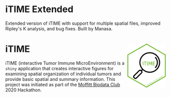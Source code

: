 
<!-- README.md is generated from README.Rmd. Please edit that file -->
# iTIME Extended

Extended version of iTIME with support for multiple spatial files, improved Ripley's K analysis, and bug fixes. Built by Manasa.

# iTIME <img src="figures/hex.png" align="right" height="139" />
iTIME (interactive Tumor Immune MicroEnvironment) is a `shiny`
application that creates interactive figures for examining spatial
organization of individual tumors and provide basic spatial and summary
information. This project was initiated as part of the [Moffitt Biodata
Club](https://www.biodataclub.org/) 2020 Hackathon.
